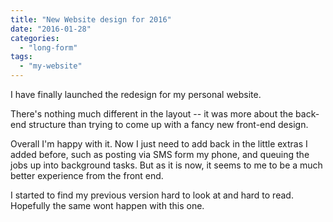 ```yaml
---
title: "New Website design for 2016"
date: "2016-01-28"
categories: 
  - "long-form"
tags: 
  - "my-website"
---
```


I have finally launched the redesign for my personal website.

There's nothing much different in the layout -- it was more about the back-end structure than trying to come up with a fancy new front-end design.

Overall I'm happy with it. Now I just need to add back in the little extras I added before, such as posting via SMS form my phone, and queuing the jobs up into background tasks. But as it is now, it seems to me to be a much better experience from the front end.

I started to find my previous version hard to look at and hard to read. Hopefully the same wont happen with this one.

